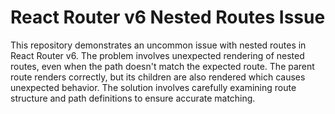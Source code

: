 # React Router v6 Nested Routes Issue

This repository demonstrates an uncommon issue with nested routes in React Router v6.  The problem involves unexpected rendering of nested routes, even when the path doesn't match the expected route. The parent route renders correctly, but its children are also rendered which causes unexpected behavior.  The solution involves carefully examining route structure and path definitions to ensure accurate matching.